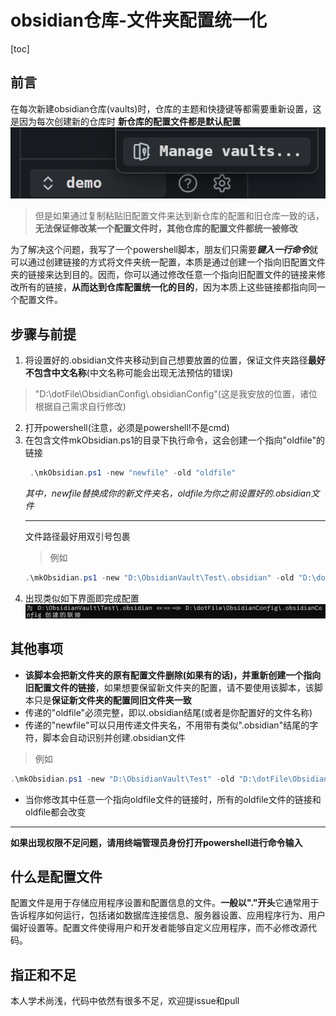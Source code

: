 # obsidian仓库-文件夹配置统一化
[toc]
## 前言
在每次新建obsidian仓库(vaults)时，仓库的主题和快捷键等都需要重新设置，这是因为每次创建新的仓库时
**新仓库的配置文件都是默认配置**
![alt text](assets/image1.png)
> 但是如果通过复制粘贴旧配置文件来达到新仓库的配置和旧仓库一致的话，**无法保证修改某一个配置文件时，其他仓库的配置文件都统一被修改**

为了解决这个问题，我写了一个powershell脚本，朋友们只需要***键入一行命令***就可以通过创建链接的方式将文件夹统一配置，本质是通过创建一个指向旧配置文件夹的链接来达到目的。因而，你可以通过修改任意一个指向旧配置文件的链接来修改所有的链接，**从而达到仓库配置统一化的目的**，因为本质上这些链接都指向同一个配置文件。
## 步骤与前提
1. 将设置好的.obsidian文件夹移动到自己想要放置的位置，保证文件夹路径**最好不包含中文名称**(中文名称可能会出现无法预估的错误)
 > "D:\dotFile\ObsidianConfig\\.obsidianConfig"(这是我安放的位置，诸位根据自己需求自行修改)
2. 打开powershell(注意，必须是powershell!不是cmd)
3. 在包含文件mkObsidian.ps1的目录下执行命令，这会创建一个指向"oldfile"的链接
   ```powershell
    .\mkObsidian.ps1 -new "newfile" -old "oldfile"
   ```
   *其中，newfile替换成你的新文件夹名，oldfile为你之前设置好的.obsidian文件*
   ***
   文件路径最好用双引号包裹
   > 例如
   ```powershell
   .\mkObsidian.ps1 -new "D:\ObsidianVault\Test\.obsidian" -old "D:\dotFile\ObsidianConfig\.obsidianConfig"
   ```
4. 出现类似如下界面即完成配置
   ![alt text](assets/image.png)

## 其他事项
- **该脚本会把新文件夹的原有配置文件删除(如果有的话)，并重新创建一个指向旧配置文件的链接**，如果想要保留新文件夹的配置，请不要使用该脚本，该脚本只是**保证新文件夹的配置同旧文件夹一致**
- 传递的"oldfile"必须完整，即以.obsidian结尾(或者是你配置好的文件名称)
- 传递的"newfile"可以只用传递文件夹名，不用带有类似".obsidian"结尾的字符，脚本会自动识别并创建.obsidian文件
> 例如
   ```powershell
   .\mkObsidian.ps1 -new "D:\ObsidianVault\Test" -old "D:\dotFile\ObsidianConfig\.obsidianConfig"
   ```
- 当你修改其中任意一个指向oldfile文件的链接时，所有的oldfile文件的链接和oldfile都会改变

***
**如果出现权限不足问题，请用终端管理员身份打开powershell进行命令输入**

## 什么是配置文件
配置文件是用于存储应用程序设置和配置信息的文件。**一般以"."开头**它通常用于告诉程序如何运行，包括诸如数据库连接信息、服务器设置、应用程序行为、用户偏好设置等。配置文件使得用户和开发者能够自定义应用程序，而不必修改源代码。

## 指正和不足
本人学术尚浅，代码中依然有很多不足，欢迎提issue和pull 
